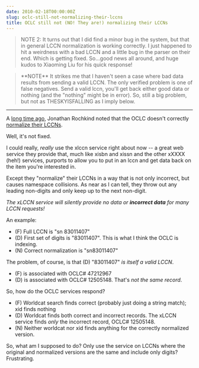 ```yaml
---
date: 2010-02-18T00:00:00Z
slug: oclc-still-not-normalizing-their-lccns
title: OCLC still not (NO! They are!) normalizing their LCCNs
---
```


<blockquote>NOTE 2: It turns out that I did find a minor bug in the system, but that in general LCCN normalization is working correctly. I just happened to hit a weirdness with a bad LCCN and a little bug in the parser on their end. Which is getting fixed. So...good news all around, and huge kudos to
Xiaoming Liu for his quick response!
</blockquote>

<blockquote>**NOTE** It strikes me that I haven't seen a case where bad data results from sending a valid LCCN. The only verified problem is one of false negatives. Send a valid lccn, you'll get back either good data or nothing (and the "nothing" might be in error). So, still a big problem, but not as THESKYISFALLING as I imply below.</blockquote>

***

A [long time ago](http://bibwild.wordpress.com/2009/03/11/normalize-your-lccns/), Jonathan Rochkind noted that the OCLC doesn't correctly [normalize their LCCNs](http://www.loc.gov/marc/lccn-namespace.html).

Well, it's not fixed.

I could really, *really* use the xlccn service right about now -- a great web service they provide that, much like xisbn and xissn and the other xXXXX (heh!) services, purports to allow you to put in an lccn and get data back on the item you're interested in.

Except they "normalize" their LCCNs in a way that is not only incorrect, but causes namespace collisions. As near as I can tell, they throw out any leading non-digits and only keep up to the next non-digit.

_The xLCCN service will silently provide no data or **incorrect data** for many LCCN requests!_

An example:

  * (F) Full LCCN is "sn 83011407"
  * (D) First set of digits is "83011407". This is what I think the OCLC is indexing.
  * (N) Correct normalization is "sn83011407"

The problem, of course, is that (D) "83011407" _is itself a valid LCCN_.

  * (F) is associated with OCLC# 47212967
  * (D) is associated with OCLC# 12505148. That's _not the same record_.

So, how do the OCLC services respond?

  * (F) Worldcat search finds correct (probably just doing a string match); xid finds nothing
  * (D) Worldcat finds both correct and incorrect records. The xLCCN service finds *only* the incorrect record, OCLC# 12505148.
  * (N) Neither worldcat nor xid finds anything for the correctly normalized version.

So, what am I supposed to do? Only use the service on LCCNs where the original
and normalized versions are the same and include only digits? Frustrating.
